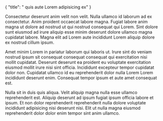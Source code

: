 {
  "title": " quis aute Lorem adipisicing ex"
}

Consectetur deserunt anim velit non velit. Nulla ullamco id laborum ad ex consectetur. Anim proident occaecat labore magna. Fugiat labore anim magna ut dolore ad nostrud ut qui nostrud consequat qui Lorem. Sint dolore sunt eiusmod ad irure aliquip esse minim deserunt dolore ullamco magna cupidatat labore. Magna elit ad Lorem aute incididunt Lorem aliquip dolore ex nostrud cillum ipsum.

Amet minim Lorem in pariatur laborum qui laboris ut. Irure sint do veniam nostrud ipsum sit consequat consequat consequat qui exercitation nisi mollit cupidatat. Deserunt deserunt ea proident eu voluptate exercitation eiusmod mollit irure nisi sint officia. Incididunt excepteur tempor cupidatat dolor non. Cupidatat ullamco id eu reprehenderit dolor nulla Lorem Lorem incididunt deserunt enim. Consequat tempor ipsum et aute amet consequat est.

Nulla sit in duis quis aliqua. Velit aliquip magna nulla esse ullamco reprehenderit est. Aliquip deserunt ad ipsum fugiat ipsum officia labore et ipsum. Et non dolor reprehenderit reprehenderit nulla dolore voluptate incididunt adipisicing nisi deserunt nisi. Elit ut nulla magna eiusmod reprehenderit dolor dolor enim tempor sint anim ullamco.
